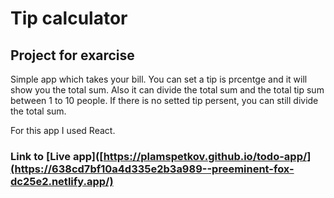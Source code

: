 # Tip calculator

## Project for exarcise

Simple app which takes your bill.  You can set a tip is prcentge and it will show you the total sum.
Also it can divide the total sum and the total tip sum between  1 to 10 people.
If there is no setted tip persent, you can still divide the total sum.

For  this app I used React.

### Link to [Live app]([https://plamspetkov.github.io/todo-app/](https://638cd7bf10a4d335e2b3a989--preeminent-fox-dc25e2.netlify.app/)

